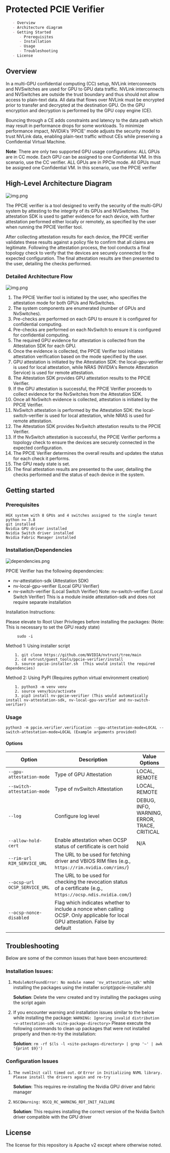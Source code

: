 # Protected PCIE Verifier 
``````markdown
   - Overview 
   - Architecture diagram
   - Getting Started
      - Prerequisites
      - Installation
      - Usage
      - Troubleshooting
   - License
``````
## Overview 
In a multi-GPU confidential computing (CC) setup, NVLink interconnects and NVSwitches are used for GPU to GPU data traffic. NVLink interconnects and NVSwitches are outside the trust boundary and thus should not allow access to plain-text data. All data that flows over NVLink must be encrypted prior to transfer and decrypted at the destination GPU. On the GPU encryption and decryption is performed by the GPU copy engine (CE).

Bouncing through a CE adds constraints and latency to the data path which may result in performance drops for some workloads. 
To minimize performance impact, NVIDIA's 'PPCIE' mode adjusts the security model to trust NVLink data, enabling plain-text traffic without CEs while preserving a Confidential Virtual Machine.

**Note**: There are only two supported GPU usage configurations:
ALL GPUs are in CC mode. Each GPU can be assigned to one Confidential VM. In this scenario, use the CC verifier.
ALL GPUs are in PPCIe mode. All GPUs must be assigned one Confidential VM. In this scenario, use the PPCIE verifier

## High-Level Architecture Diagram
![img.png](static/ppcie-verifier.png)

The PPCIE verifier is a tool designed to verify the security of the multi-GPU system by attesting to the integrity of its GPUs and NVSwitches. 
The attestation SDK is used to gather evidence for each device, with further attestation performed either locally or remotely, as specified by the user when running the PPCIE Verifier tool.

After collecting attestation results for each device, the PPCIE verifier validates these results against a policy file to confirm that all claims are legitimate. 
Following the attestation process, the tool conducts a final topology check to verify that the devices are securely connected to the expected configuration. The final attestation results are then presented to the user, detailing the checks performed.

### Detailed Architecture Flow
![img.png](static/ppcie-verifier-detailed.png)

1. The PPCIE Verifier tool is initiated by the user, who specifies the attestation mode for both GPUs and NvSwitches.
2. The system components are enumerated (number of GPUs and NvSwitches).
3. Pre-checks are performed on each GPU to ensure it is configured for confidential computing.
4. Pre-checks are performed on each NvSwitch to ensure it is configured for confidential computing.
5. The required GPU evidence for attestation is collected from the Attestation SDK for each GPU.
6. Once the evidence is collected, the PPCIE Verifier tool initiates attestation verification based on the mode specified by the user.
7. GPU attestation is initiated by the Attestation SDK: the local-gpu-verifier is used for local attestation, while NRAS (NVIDIA's Remote Attestation Service) is used for remote attestation.
8. The Attestation SDK provides GPU attestation results to the PPCIE Verifier.
9. If the GPU attestation is successful, the PPCIE Verifier proceeds to collect evidence for the NvSwitches from the Attestation SDK.
10. Once all NvSwitch evidence is collected, attestation is initiated by the PPCIE Verifier.
11. NvSwitch attestation is performed by the Attestation SDK: the local-switch-verifier is used for local attestation, while NRAS is used for remote attestation.
12. The Attestation SDK provides NvSwitch attestation results to the PPCIE Verifier.
13. If the NvSwitch attestation is successful, the PPCIE Verifier performs a topology check to ensure the devices are securely connected in the expected configuration.
14. The PPCIE Verifier determines the overall results and updates the status for each check it performs.
15. The GPU ready state is set.
16. The final attestation results are presented to the user, detailing the checks performed and the status of each device in the system.

## Getting started

### Prerequisites
    HGX system with 8 GPUs and 4 switches assigned to the single tenant
    python >= 3.8
    git installed
    Nvidia GPU driver installed
    Nvidia Switch driver installed
    Nvidia Fabric Manager installed

### Installation/Dependencies
![dependencies.png](static/dependencies.png)

PPCIE Verifier has the following dependencies:

- nv-attestation-sdk (Attestation SDK)
- nv-local-gpu-verifier (Local GPU Verifier)
- nv-switch-verifier (Local Switch Verifier) Note: nv-switch-verifier (Local Switch Verifier) This is a module inside attestation-sdk and does not require separate installation

Installation Instructions:

Please elevate to Root User Privileges before installing the packages: (Note: This is necessary to set the GPU ready state)
         
         sudo -i
         
Method 1: Using installer script
            
        1. git clone https://github.com/NVIDIA/nvtrust/tree/main
        2. cd nvtrust/guest_tools/ppcie-verifier/install
        3. source ppcie-installer.sh  (This would install the required dependencies)

Method 2: Using PyPI (Requires python virtual environment creation)
            
        1. python3 -m venv venv
        2. source venv/bin/activate
        3. pip3 install nv-ppcie-verifier (This would automatically install nv-attestation-sdk, nv-local-gpu-verifier and nv-switch-verifier)


### Usage
    python3 -m ppcie.verifier.verification --gpu-attestation-mode=LOCAL --switch-attestation-mode=LOCAL (Example arguments provided)

#### Options
  
| Option                      | Description                           | Value Options                                                            |
|-----------------------------|---------------------------------------|--------------------------------------------------------------------------|
| `--gpu-attestation-mode`    | Type of GPU Attestation               | LOCAL, REMOTE                                                          |
| `--switch-attestation-mode` | Type of nvSwitch Attestation          | LOCAL,  REMOTE                                                          |
| `--log`                     | Configure log level                   | DEBUG, INFO, WARNING, ERROR, TRACE, CRITICAL               |
| `--allow-hold-cert`         | Enable attestation when OCSP status of certificate is cert hold | N/A                                        |
| `--rim-url RIM_SERVICE_URL` | The URL to be used for fetching driver and VBIOS RIM files (e.g., `https://rim.nvidia.com/rims/`)                                              |
| `--ocsp-url OCSP_SERVICE_URL` | The URL to be used for checking the revocation status of a certificate (e.g., `https://ocsp.ndis.nvidia.com/`)                                              |
| `--ocsp-nonce-disabled`    | Flag which indicates whether to include a nonce when calling OCSP. Only applicable for local GPU attestation. False by default                                 |
## Troubleshooting
Below are some of the common issues that have been encountered:
### Installation Issues:
1. `ModuleNotFoundError: No module named 'nv_attestation_sdk'` while installing the packages using the installer script(ppcie-installer.sh)

     **Solution**: Delete the venv created and try installing the packages using the script again
2. If you encounter warning and installation issues similar to the below while installing the package:
    `WARNING: Ignoring invalid distribution ~v-attestation-sdk <site-package-directory>`
Please execute the following commands to clean up packages that were not installed properly and then re-try the installation:
     
      **Solution**: `rm -rf $(ls -l <site-packages-directory> | grep '~' | awk '{print $9}')`

### Configuration Issues
1. `The nvmlInit call timed out.` or `Error in Initializing NVML library. Please install the drivers again and re-try`

    **Solution**: This requires re-installing the Nvidia GPU driver and fabric manager 
2. `NSCQWarning: NSCQ_RC_WARNING_RDT_INIT_FAILURE`

    **Solution**: This requires installing the correct version of the Nvidia Switch driver compatible with the GPU driver

## License
The license for this repository is Apache v2 except where otherwise noted.